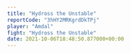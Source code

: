 ```yaml
---
title: "Hydross the Unstable"
reportCode: "3hHY2MRKgrdDkTPj"
player: "Amdal"
fight: "Hydross the Unstable"
date: 2021-10-06T18:48:50.877000+00:00
---
```

